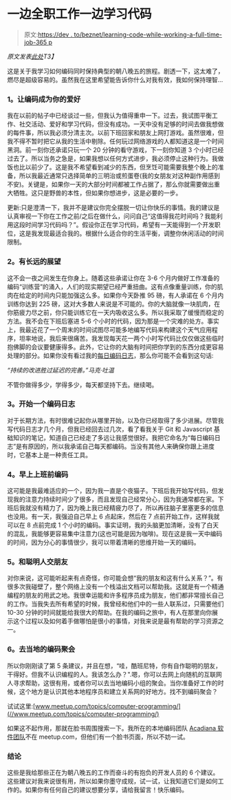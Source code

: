 # 一边全职工作一边学习代码

> 原文:[https://dev . to/beznet/learning-code-while-working-a-full-time-job-365 p](https://dev.to/beznet/learning-code-while-working-a-full-time-job-365p)

*原文发表[此处](https://www.bennettdungan.com/2018/08/10/learning-code-while-working-a-full-time-job/)T3】*

这是关于我学习如何编码同时保持典型的朝八晚五的旅程。剧透一下，这太难了，燃尽是超级容易的。虽然我在这里希望能告诉你什么对我有效，我如何保持理智...

### **1。让编码成为你的爱好**

我在以前的帖子中已经谈过一些，但我认为值得重申一下。过去，我试图平衡工作、社交活动、爱好和学习代码，但没有成功。一天中没有足够的时间去做我想做的每件事，所以我必须分清主次。以前下班回家和朋友上网打游戏。虽然很难，但我不得不暂时把它从我的生活中剔除。任何玩过网络游戏的人都知道这是一个时间黑洞。前一刻你还承诺只玩一个 20 分钟的看守游戏，下一刻你知道 3 个小时已经过去了。所以当务之急是，如果我想以任何方式进步，我必须停止这种行为。我做饭也比以前少了。这是我不希望看到减少的东西，但烹饪可能需要我整个晚上的准备，所以我最近通常只选择简单的三明治或煎蛋卷(我的女朋友对这种副作用感到不安)。关键是，如果你一天的大部分时间都被工作占据了，那么你就需要做出重大牺牲。这只是野兽的本性，但如果你想进步，这是必要的一步。

更新:只是澄清一下，我并不是建议你完全摆脱一切让你快乐的事情。我的建议是认真审视一下你在工作之前/之后在做什么，问问自己“这值得我花时间吗？我能利用这段时间学习代码吗？”。假设你正在学习代码，希望有一天能得到一个开发职位，这是我发现最适合我的。根据什么适合你的生活平衡，调整你休闲活动的时间限制。

### **2。有长远的展望**

这不会一夜之间发生在你身上。随着这些承诺让你在 3-6 个月内做好工作准备的编码“训练营”的涌入，人们的现实期望已经严重扭曲。这有点像重量训练，你的肌肉在给定的时间内只能加强这么多。如果你今天卧推 95 磅，有人承诺在 6 个月内训练你达到 225 磅，这对大多数人来说是不可能的。你的大脑就像一块肌肉，在你筋疲力尽之前，你只能训练它在一天内吸收这么多。所以我采取了缓慢而稳定的方法。我不会在下班后塞进 5-6 个小时的代码，因为那是一个灾难的处方。事实上，我最近花了一个周末的时间试图尽可能多地编写代码来构建这个天气应用程序，坦率地说，我后来很痛苦。我发现每天花一两个小时写代码比仅仅做这些临时抱佛脚的会议要健康得多。此外，它让你的大脑有时间把你学到的东西分成更容易处理的部分。如果你没有看过我的[每日编码日志](https://www.bennettdungan.com/coding_log/)，那么你可能不会看到这句话:

*“持续的改进胜过延迟的完善。”马克·吐温*

不管你做得多少，学得多少，每天都坚持下去。继续喝。

### **3。开始一个编码日志**

对于长期方法，有时很难记起你从哪里开始，以及你已经取得了多少进展。尽管我写代码日志才几个月，但我已经回去过几次，看了看我关于 Git 和 Javascript 基础知识的笔记，知道自己已经走了多远让我感觉很好。我把它命名为“每日编码日志”是有原因的，所以我承诺自己每天都编码。当没有其他人来确保你跟上进度时，它基本上是一种责任工具。

### **4。早上上班前编码**

这可能是我最难适应的一个，因为我一直是个夜猫子。下班后我开始写代码，但发现我的注意力持续时间少了很多，而且发现自己经常分心，因为我通常都在家。下班后我就没有精力了，因为晚上我已经精疲力尽了，所以再往脑子里塞更多的信息也没用。有一天，我强迫自己早上 6 点起床，然后在 7 点前开始工作，这样我就可以在 8 点前完成 1 个小时的编码。事实证明，我的头脑更加清晰，没有了白天的混乱，我能够更容易集中注意力(这也可能是因为咖啡)。现在这是我一天中编码的时间，因为分心的事情很少，我可以带着清晰的思维开始一天的编码。

### **5。和聪明人交朋友**

对你来说，这可能听起来有点奇怪，你可能会想“我的朋友和这有什么关系？”。有很多次我碰壁了，整个网络上没有一个栈溢出文档可以帮助我。这就是有一个精通编程的朋友的用武之地。我很幸运能和许多程序员成为朋友，他们都非常擅长自己的工作。当我失去所有希望的时候，我曾经和他们中的一些人联系过，只需要他们 10-30 分钟的时间就能给我很大的帮助。在我的编码之旅中，有人在那里向你展示这个过程以及如何着手做哪怕是很小的事情，对我来说是最有帮助的学习资源之一。

### **6。去当地的编码聚会**

所以你刚刚读了第 5 条建议，并且在想，“哇，酷班尼特，你有自作聪明的朋友，干得好。但我不认识编程的人。我该怎么办？".嗯，你可以去网上向随机的互联网人寻求帮助，这很有用，或者你可以去当地编码小组的聚会。当你准备好工作的时候，这个地方是认识其他本地程序员和建立关系网的好地方。找不到编码聚会？

试试这里:[www.meetup.com/topics/computer-programming/](//www.meetup.com/topics/computer-programming/)

如果这不起作用，那就在脸书周围搜索一下。我所在的本地编码团队 [Acadiana 软件团队](https://www.facebook.com/groups/acadianasoftwaregroup/)不在 meetup.com，但他们有一个脸书页面，所以不妨一试。

### **结论**

这些是我给那些正在为朝八晚五的工作而奋斗的有抱负的开发人员的 6 个建议。这些建议对我来说很有用，所以如果你墨守成规，试一试，让我知道它们是如何工作的。如果你有任何自己的建议想要分享，请给我留言！快乐编码。